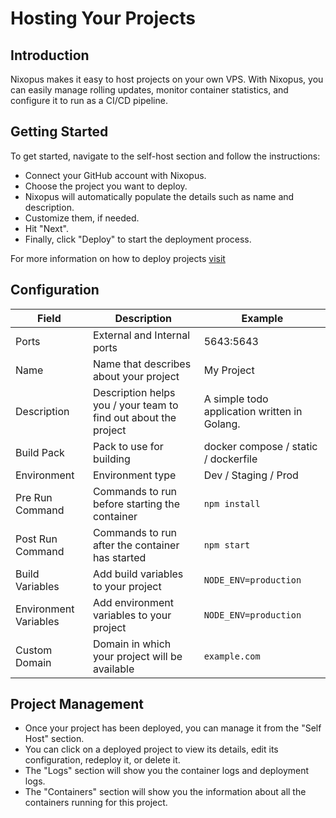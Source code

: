 # Hosting Your Projects

## Introduction
Nixopus makes it easy to host projects on your own VPS. With Nixopus, you can easily manage rolling updates, monitor container statistics, and configure it to run as a CI/CD pipeline.

## Getting Started
To get started, navigate to the self-host section and follow the instructions:

* Connect your GitHub account with Nixopus.
* Choose the project you want to deploy.
* Nixopus will automatically populate the details such as name and description.
* Customize them, if needed.
* Hit "Next".
* Finally, click "Deploy" to start the deployment process.

For more information  on how to deploy projects [visit](#configuration)

## Configuration
| Field | Description | Example |
| --- | --- | --- |
| Ports | External and Internal ports | 5643:5643 |
| Name | Name that describes about your project | My Project |
| Description | Description helps you / your team to find out about the project | A simple todo application written in Golang. |
| Build Pack | Pack to use for building | docker compose / static / dockerfile |
| Environment | Environment type | Dev / Staging / Prod |
| Pre Run Command | Commands to run before starting the container | `npm install` |
| Post Run Command | Commands to run after the container has started | `npm start` |
| Build Variables | Add build variables to your project | `NODE_ENV=production` |
| Environment Variables | Add environment variables to your project | `NODE_ENV=production` |
| Custom Domain | Domain in which your project will be available | `example.com` |

## Project Management
* Once your project has been deployed, you can manage it from the "Self Host" section.
* You can click on a deployed project to view its details, edit its configuration, redeploy it, or delete it.
* The "Logs" section will show you the container logs and deployment logs.
* The "Containers" section will show you the information about all the containers running for this project.